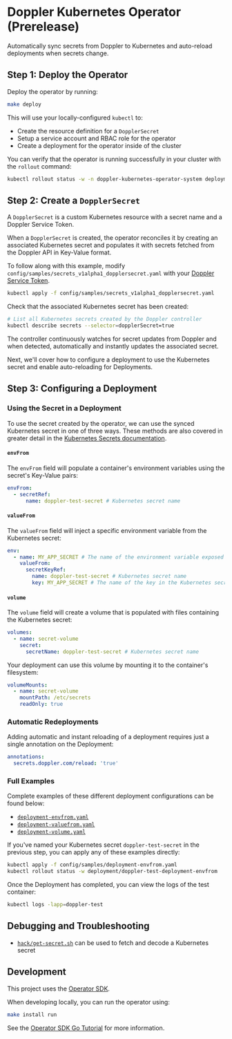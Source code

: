 # Doppler Kubernetes Operator (Prerelease)

Automatically sync secrets from Doppler to Kubernetes and auto-reload deployments when secrets change.

## Step 1: Deploy the Operator

Deploy the operator by running:

```bash
make deploy
```

This will use your locally-configured `kubectl` to:

- Create the resource definition for a `DopplerSecret`
- Setup a service account and RBAC role for the operator
- Create a deployment for the operator inside of the cluster

You can verify that the operator is running successfully in your cluster with the `rollout` command:

```bash
kubectl rollout status -w -n doppler-kubernetes-operator-system deployment/doppler-kubernetes-operator-controller-manager
```

## Step 2: Create a `DopplerSecret`

A `DopplerSecret` is a custom Kubernetes resource with a secret name and a Doppler Service Token.

When a `DopplerSecret` is created, the operator reconciles it by creating an associated Kubernetes secret and populates it with secrets fetched from the Doppler API in Key-Value format.

To follow along with this example, modify `config/samples/secrets_v1alpha1_dopplersecret.yaml` with your [Doppler Service Token](https://docs.doppler.com/docs/enclave-service-tokens).

```bash
kubectl apply -f config/samples/secrets_v1alpha1_dopplersecret.yaml
```

Check that the associated Kubernetes secret has been created:

```sh
# List all Kubernetes secrets created by the Doppler controller
kubectl describe secrets --selector=dopplerSecret=true
```

The controller continuously watches for secret updates from Doppler and when detected, automatically and instantly updates the associated secret.

Next, we'll cover how to configure a deployment to use the Kubernetes secret and enable auto-reloading for Deployments.

## Step 3: Configuring a Deployment

### Using the Secret in a Deployment

To use the secret created by the operator, we can use the synced Kubernetes secret in one of three ways. These methods are also covered in greater detail in the [Kubernetes Secrets documentation](https://kubernetes.io/docs/concepts/configuration/secret/).

#### `envFrom`

The `envFrom` field will populate a container's environment variables using the secret's Key-Value pairs:

```yaml
envFrom:
  - secretRef:
      name: doppler-test-secret # Kubernetes secret name
```

#### `valueFrom`

The `valueFrom` field will inject a specific environment variable from the Kubernetes secret:

```yaml
env:
  - name: MY_APP_SECRET # The name of the environment variable exposed in the container
    valueFrom:
      secretKeyRef:
        name: doppler-test-secret # Kubernetes secret name
        key: MY_APP_SECRET # The name of the key in the Kubernetes secret
```

#### `volume`

The `volume` field will create a volume that is populated with files containing the Kubernetes secret:

```yaml
volumes:
  - name: secret-volume
    secret:
      secretName: doppler-test-secret # Kubernetes secret name
```

Your deployment can use this volume by mounting it to the container's filesystem:

```yaml
volumeMounts:
  - name: secret-volume
    mountPath: /etc/secrets
    readOnly: true
```

### Automatic Redeployments

Adding automatic and instant reloading of a deployment requires just a single annotation on the Deployment:

```yaml
annotations:
  secrets.doppler.com/reload: 'true'
```

### Full Examples

Complete examples of these different deployment configurations can be found below:

- [`deployment-envfrom.yaml`](config/samples/deployment-envfrom.yaml)
- [`deployment-valuefrom.yaml`](config/samples/deployment-valuefrom.yaml)
- [`deployment-volume.yaml`](config/samples/deployment-volume.yaml)

If you've named your Kubernetes secret `doppler-test-secret` in the previous step, you can apply any of these examples directly:

```sh
kubectl apply -f config/samples/deployment-envfrom.yaml
kubectl rollout status -w deployment/doppler-test-deployment-envfrom
```

Once the Deployment has completed, you can view the logs of the test container:

```sh
kubectl logs -lapp=doppler-test
```

## Debugging and Troubleshooting

- [`hack/get-secret.sh`](hack/get-secret.sh) can be used to fetch and decode a Kubernetes secret

## Development

This project uses the [Operator SDK](https://sdk.operatorframework.io).

When developing locally, you can run the operator using:

```bash
make install run
```

See the [Operator SDK Go Tutorial](https://sdk.operatorframework.io/docs/building-operators/golang/tutorial/#run-the-operator) for more information.
